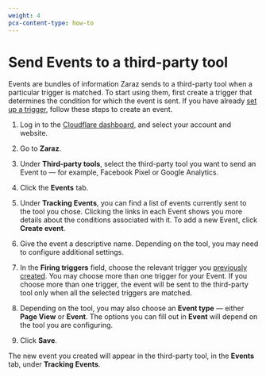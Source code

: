 ```yaml
---
weight: 4
pcx-content-type: how-to
---
```


# Send Events to a third-party tool

Events are bundles of information Zaraz sends to a third-party tool when a particular trigger is matched. To start using them, first create a trigger that determines the condition for which the event is sent. If you have already [set up a trigger](/create-trigger), follow these steps to create an event.

1. Log in to the [Cloudflare dashboard](https://dash.cloudflare.com/login), and select your account and website.

1. Go to **Zaraz**.

1. Under **Third-party tools**, select the third-party tool you want to send an Event to — for example, Facebook Pixel or Google Analytics.

1. Click the **Events** tab.

1. Under **Tracking Events**, you can find a list of events currently sent to the tool you chose. Clicking the links in each Event shows you more details about the conditions associated with it. To add a new Event, click **Create event**.

1. Give the event a descriptive name. Depending on the tool, you may need to configure additional settings.

1. In the **Firing triggers** field, choose the relevant trigger you [previously created](/get-started/create-trigger). You may choose more than one trigger for your Event. If you choose more than one trigger, the event will be sent to the third-party tool only when all the selected triggers are matched.

1. Depending on the tool, you may also choose an **Event type** — either **Page View** or **Event**. The options you can fill out in **Event** will depend on the tool you are configuring.

1. Click **Save**.

The new event you created will appear in the third-party tool, in the **Events** tab, under **Tracking Events**.
